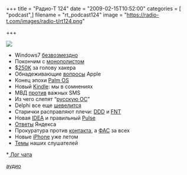 +++
title = "Радио-Т 124"
date = "2009-02-15T10:52:00"
categories = [ "podcast",]
filename = "rt_podcast124"
image = "https://radio-t.com/images/radio-t/rt124.png"

+++

![](https://radio-t.com/images/radio-t/rt124.png)

- Windows7 [безвозмездно](http://webplanet.ru/news/soft/2009/02/13/windows7_update.html)
- Покончим с [монополистом](http://habrahabr.ru/blogs/browsers/51540/)
- $[250К](http://soft.compulenta.ru/402038/) за голову хакера
- Обнадеживающие [вопросы](http://www.macrumors.com/2009/02/09/apple-surveying-apple-tv-owners-about-habits-and-wants/) Apple
- Конец эпохи [Palm OS](http://www.crunchgear.com/2009/02/11/palm-os-she-is-dead/)
- Новый [Kindle](http://www.mobile-review.com/fullnews/main/2009/February/10.shtml#23042): мы в сомнениях
- МВД [против](http://webplanet.ru/news/law/2009/02/10/uaporn.html) важных SMS
- Из чего слепят “[русскую ОС](http://news.slashdot.org/article.pl?sid=09/02/10/1446207&from=rss)”
- Delphi все еще [шевелится](http://www.hans-eric.com/2009/02/09/welcome-back-delphi/)
- Старички расправляют плечи: [DDD](http://www.opennet.ru/opennews/art.shtml?num=20251) и [FNT](http://www.opennet.ru/opennews/art.shtml?num=20191)
- Новая [IDEA](http://blogs.jetbrains.com/idea/2009/02/fresh-update-intellij-idea-81/) и правильный [Pulse](http://www.enigmastation.com/?p=58)
- [Ответы](http://internetno.net/2009/02/13/ask-yandex/) Яндекса
- Прокуратура против [контакта](http://webplanet.ru/news/law/2009/02/11/pirotech.html), а [ФАС](http://webplanet.ru/news/soft/2009/02/12/fas.html) за всех
- Новые [iPhone](http://www.mobile-review.com/fullnews/main/2009/February/11.shtml#23069) уже летом
- [Темы](http://radio-t.com/temi_dlja_vipuskov/temy-dlya-124/) наших слушателей





*[ Лог чата](http://chat.radio-t.com/logs/radio-t-124.html)

[аудио](https://cdn.radio-t.com/rt_podcast124.mp3)
<audio src="https://cdn.radio-t.com/rt_podcast124.mp3" preload="none"></audio>